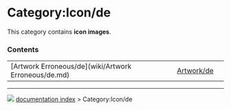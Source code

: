 # Category:Icon/de
This category contains **icon images**.

### Contents

|     |     |     |
| --- | --- | --- |
| [Artwork Erroneous/de](wiki/Artwork Erroneous/de.md) | [Artwork/de](wiki/Artwork/de.md) |



---
![](images/Right_arrow.png) [documentation index](../README.md) > Category:Icon/de
